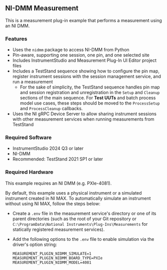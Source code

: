 ## NI-DMM Measurement

This is a measurement plug-in example that performs a measurement using an NI DMM.

### Features

- Uses the `nidmm` package to access NI-DMM from Python
- Pin-aware, supporting one session, one pin, and one selected site
- Includes InstrumentStudio and Measurement Plug-In UI Editor project files
- Includes a TestStand sequence showing how to configure the pin map, register
  instrument sessions with the session management service, and run a measurement
  - For the sake of simplicity, the TestStand sequence handles pin map and
    session registration and unregistration in the `Setup` and `Cleanup`
    sections of the main sequence. For **Test UUTs** and batch process model use
    cases, these steps should be moved to the `ProcessSetup` and
    `ProcessCleanup` callbacks.
- Uses the NI gRPC Device Server to allow sharing instrument sessions with other
  measurement services when running measurements from TestStand

### Required Software

- InstrumentStudio 2024 Q3 or later
- NI-DMM
- Recommended: TestStand 2021 SP1 or later

### Required Hardware

This example requires an NI DMM (e.g. PXIe-4081).

By default, this example uses a physical instrument or a simulated instrument
created in NI MAX. To automatically simulate an instrument without using NI MAX,
follow the steps below:
- Create a `.env` file in the measurement service's directory or one of its
  parent directories (such as the root of your Git repository or
  `C:\ProgramData\National Instruments\Plug-Ins\Measurements` for statically
  registered measurement services).
- Add the following options to the `.env` file to enable simulation via the
  driver's option string:

  ```
  MEASUREMENT_PLUGIN_NIDMM_SIMULATE=1
  MEASUREMENT_PLUGIN_NIDMM_BOARD_TYPE=PXIe
  MEASUREMENT_PLUGIN_NIDMM_MODEL=4081
  ```
